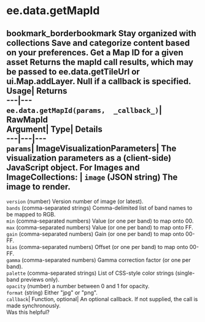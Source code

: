  
#  ee.data.getMapId
bookmark_borderbookmark Stay organized with collections  Save and categorize content based on your preferences.
Get a Map ID for a given asset 
Returns the mapId call results, which may be passed to ee.data.getTileUrl or ui.Map.addLayer. Null if a callback is specified.
Usage| Returns  
---|---  
`ee.data.getMapId(params,  _callback_)`| RawMapId  
Argument| Type| Details  
---|---|---  
`params`| ImageVisualizationParameters| The visualization parameters as a (client-side) JavaScript object. For Images and ImageCollections:  | ` image ` (JSON string) The image to render.  
---  
` version ` (number) Version number of image (or latest).  
` bands ` (comma-separated strings) Comma-delimited list of band names to be mapped to RGB.  
` min ` (comma-separated numbers) Value (or one per band) to map onto 00.  
` max ` (comma-separated numbers) Value (or one per band) to map onto FF.  
` gain ` (comma-separated numbers) Gain (or one per band) to map onto 00-FF.  
` bias ` (comma-separated numbers) Offset (or one per band) to map onto 00-FF.  
` gamma ` (comma-separated numbers) Gamma correction factor (or one per band).  
` palette ` (comma-separated strings) List of CSS-style color strings (single-band previews only).  
` opacity ` (number) a number between 0 and 1 for opacity.  
` format ` (string) Either "jpg" or "png".  
`callback`| Function, optional| An optional callback. If not supplied, the call is made synchronously.  
Was this helpful?
